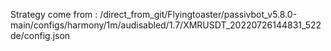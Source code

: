 Strategy come from : /direct_from_git/Flyingtoaster/passivbot_v5.8.0-main/configs/harmony/1m/audisabled/1.7/XMRUSDT_20220726144831_522de/config.json